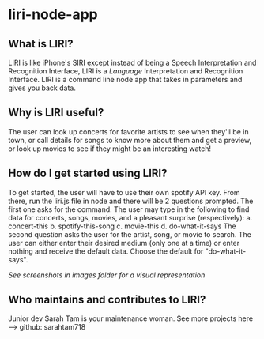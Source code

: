 # liri-node-app

## What is LIRI?
LIRI is like iPhone's SIRI except instead of being a Speech Interpretation and Recognition Interface, LIRI is a _Language_ Interpretation and Recognition Interface. LIRI is a command line node app that takes in parameters and gives you back data.

## Why is LIRI useful?
The user can look up concerts for favorite artists to see when they'll be in town, or call details for  songs to know more about them and get a preview, or look up movies to see if they might be an interesting watch!

## How do I get started using LIRI?
To get started, the user will have to use their own spotify API key. From there, run the liri.js file in node and there will be 2 questions prompted. The first one asks for the command. The user may type in the following to find data for concerts, songs, movies, and a pleasant surprise (respectively):
    a. concert-this
    b. spotify-this-song
    c. movie-this
    d. do-what-it-says
The second question asks the user for the artist, song, or movie to search. The user can either enter their desired medium (only one at a time) or enter nothing and receive the default data. Choose the default for "do-what-it-says".

_See screenshots in images folder for a visual representation_

## Who maintains and contributes to LIRI?
Junior dev Sarah Tam is your maintenance woman. 
See more projects here --> github: sarahtam718
